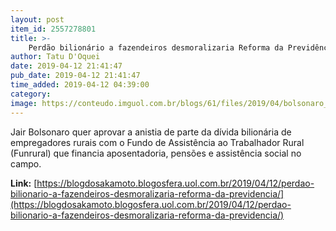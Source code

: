 ```yaml
---
layout: post
item_id: 2557278801
title: >-
    Perdão bilionário a fazendeiros desmoralizaria Reforma da Previdência
author: Tatu D'Oquei
date: 2019-04-12 21:41:47
pub_date: 2019-04-12 21:41:47
time_added: 2019-04-12 04:39:00
category: 
image: https://conteudo.imguol.com.br/blogs/61/files/2019/04/bolsonaro_chapeu-615x300.jpg
---
```


Jair Bolsonaro quer aprovar a anistia de parte da dívida bilionária de empregadores rurais com o Fundo de Assistência ao Trabalhador Rural (Funrural) que financia aposentadoria, pensões e assistência social no campo.

**Link:** [https://blogdosakamoto.blogosfera.uol.com.br/2019/04/12/perdao-bilionario-a-fazendeiros-desmoralizaria-reforma-da-previdencia/](https://blogdosakamoto.blogosfera.uol.com.br/2019/04/12/perdao-bilionario-a-fazendeiros-desmoralizaria-reforma-da-previdencia/)

